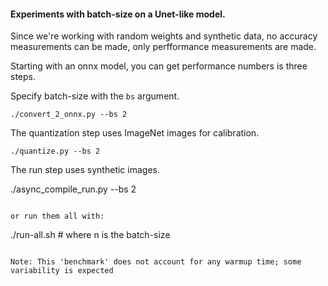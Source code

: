 
#### Experiments with batch-size on a Unet-like model.

Since we're working with random weights and synthetic data, no accuracy measurements can be made, only perfformance measurements are made.

Starting with an onnx model, you can get performance numbers is three steps.

Specify batch-size with the `bs` argument. 

```
./convert_2_onnx.py --bs 2
```
The quantization step uses ImageNet images for calibration. 
```
./quantize.py --bs 2
```
The run step uses synthetic images.

./async_compile_run.py --bs 2
```

or run them all with:

```
./run-all.sh <n> # where n is the batch-size
```

Note: This 'benchmark' does not account for any warmup time; some variability is expected
